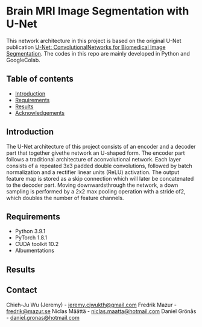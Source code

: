 # Brain MRI Image Segmentation with U-Net
This network architecture in this project is based on the original U-Net publication [U-Net: ConvolutionalNetworks for Biomedical Image Segmentation](https://arxiv.org/pdf/1505.04597.pdf). The codes in this repo are mainly developed in Python and GoogleColab.

## Table of contents

<!--ts-->
   * [Introduction](#Introfuction)
   * [Requirements](#Requirements)
   * [Results](#Results)
   * [Acknowledgements](#Acknowledgements)
<!--te-->


## Introduction
The U-Net architecture of this project consists of an encoder and a decoder part that together givethe network an U-shaped form. The encoder part follows a traditional architecture of aconvolutional network. Each layer consists of a repeated 3x3 padded double convolutions, followed by batch normalization and a rectifier linear units (ReLU) activation.  The output feature map is stored as a skip connection which will later be concatenated to the decoder part. Moving downwardsthrough the network, a down sampling is performed by a 2x2 max pooling operation with a stride of2, which doubles the number of feature channels.

## Requirements
- Python  3.9.1
- PyTorch 1.8.1
- CUDA toolkit 10.2
- Albumentations

## Results


<!-- CONTACT -->
## Contact

Chieh-Ju Wu (Jeremy) - jeremy.cjwukth@gmail.com
Fredrik Mazur - fredrik@mazur.se
Niclas Määttä - niclas.maatta@hotmail.com
Daniel Grönås - daniel.gronas@hotmail.com
